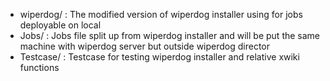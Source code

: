  - wiperdog/ : The modified version of wiperdog installer using for jobs deployable on local
 - Jobs/ : Jobs file split up from wiperdog installer and will be put the same machine with wiperdog server but outside wiperdog director
 - Testcase/ : Testcase for testing wiperdog installer and relative xwiki functions
